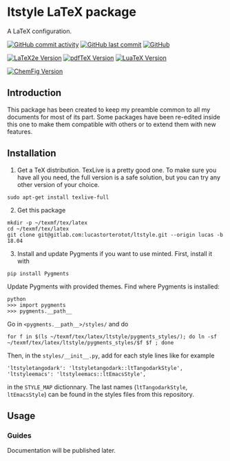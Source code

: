# ltstyle LaTeX package
A LaTeX configuration.

[![GitHub commit activity](https://img.shields.io/github/commit-activity/y/lucastorterotot/ltstyle.svg)](https://gitlab.com/lucastorterotot/ltstyle/commits)
[![GitHub last commit](https://img.shields.io/github/last-commit/lucastorterotot/ltstyle.svg)](https://gitlab.com/lucastorterotot/ltstyle/commits)
[![GitHub](https://img.shields.io/github/license/lucastorterotot/ltstyle.svg)](https://gitlab.com/lucastorterotot/ltstyle/blob/master/LICENSE)

[![LaTeX2e Version](https://img.shields.io/static/v1?label=LaTeX2e&message=2017-04-15&color=blue)](https://www.latex-project.org/)
[![pdfTeX Version](https://img.shields.io/static/v1?label=pdfTeX&message=3.14159265-2.6-1.40.18&color=blue)](https://www.tug.org/texlive/)
[![LuaTeX Version](https://img.shields.io/static/v1?label=LuaTeX&message=1.0.4&color=blue)](http://www.luatex.org/)

[![ChemFig Version](https://img.shields.io/static/v1?label=ChemFig&message=1.2e&color=blue)](https://ctan.org/pkg/chemfig)

## Introduction

This package has been created to keep my preamble common to all my documents for most of its part. Some packages have been re-edited inside this one to make them compatible with others or to extend them with new features.

## Installation
1. Get a TeX distribution. TexLive is a pretty good one. To make sure you have all you need, the full version is a safe solution, but you can try any other version of your choice.
``` 
sudo apt-get install texlive-full 
```
2. Get this package
```
mkdir -p ~/texmf/tex/latex
cd ~/texmf/tex/latex
git clone git@gitlab.com:lucastorterotot/ltstyle.git --origin lucas -b 18.04
```
3. Install and update Pygments if you want to use minted.
First, install it with
```
pip install Pygments
```
Update Pygments with provided themes.
Find where Pygments is installed:
```
python
>>> import pygments
>>> pygments.__path__
```
Go in `<pygments.__path__>/styles/` and do
```
for f in $(ls ~/texmf/tex/latex/ltstyle/pygments_styles/); do ln -sf ~/texmf/tex/latex/ltstyle/pygments_styles/$f $f ; done
```
Then, in the `styles/__init__.py`, add for each style lines like for example
```
'ltstyletangodark': 'ltstyletangodark::ltTangodarkStyle',
'ltstyleemacs': 'ltstyleemacs::ltEmacsStyle',
```
in the `STYLE_MAP` dictionnary. The last names (`ltTangodarkStyle`, `ltEmacsStyle`) can be found in the styles files from this repository.
## Usage
### Guides
Documentation will be published later.
